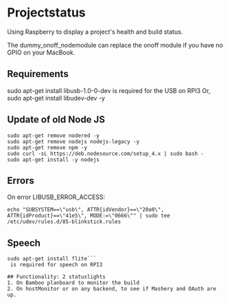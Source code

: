 # Projectstatus
Using Raspberry to display a project's health and build status.

The dummy_onoff_nodemodule can replace the onoff module if you have no GPIO on your MacBook.

## Requirements
sudo apt-get install libusb-1.0-0-dev is required for the USB on RPI3
Or, sudo apt-get install libudev-dev -y

## Update of old Node JS
```
sudo apt-get remove nodered -y
sudo apt-get remove nodejs nodejs-legacy -y
sudo apt-get remove npm -y
sudo curl -sL https://deb.nodesource.com/setup_4.x | sudo bash -
sudo apt-get install -y nodejs
```

## Errors
On error LIBUSB_ERROR_ACCESS: 
```
echo "SUBSYSTEM==\"usb\", ATTR{idVendor}==\"20a0\", ATTR{idProduct}==\"41e5\", MODE:=\"0666\"" | sudo tee /etc/udev/rules.d/85-blinkstick.rules
```

## Speech
```
sudo apt-get install flite```
 is required for speech on RPI3

## Functionality: 2 statuslights
1. On Bamboo planboard to monitor the build
2. On hostMonitor or on any backend, to see if Mashery and OAuth are up.

